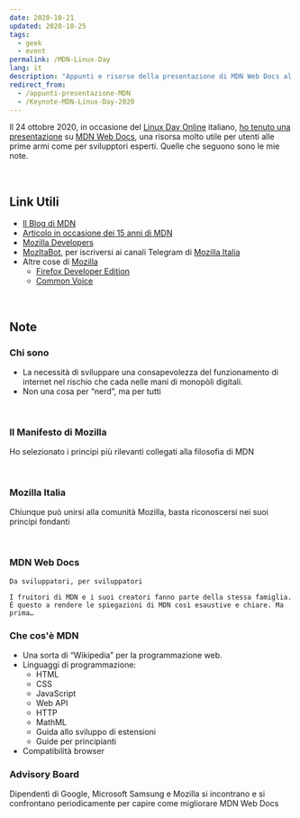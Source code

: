 ```yaml
---
date: 2020-10-21
updated: 2020-10-25
tags:
  - geek
  - event
permalink: /MDN-Linux-Day
lang: it
description: "Appunti e risorse della presentazione di MDN Web Docs al Linux Day 2020."
redirect_from:
  - /appunti-presentazione-MDN
  - /Keynote-MDN-Linux-Day-2020
---
```

Il 24 ottobre 2020, in occasione del [Linux Day Online](https://linuxday.it/ "Sito ufficiale Linux Day") italiano, [ho tenuto una presentazione](https://video.linux.it/videos/watch/091b3ba4-5ed0-4f31-b6f4-4cd06060c9bf "La registrazione della presentazione") su [MDN Web Docs](https://mdn.dev "MDN homepage"), una risorsa molto utile per utenti alle prime armi come per svilupptori esperti. Quelle che seguono sono le mie note.

<br>

## Link Utili

- [Il Blog di MDN](https://hacks.mozilla.org/category/mdn/ "Il blog di MDN")
- [Articolo in occasione dei 15 anni di MDN](https://hacks.mozilla.org/2020/07/mdn-web-docs-15-years-young/)
- [Mozilla Developers](https://developer.mozilla.org)
- [MozItaBot](https://t.me/MozItaBot), per iscriversi ai canali Telegram di [Mozilla Italia](https://mozillaitalia.org)
- Altre cose di [Mozilla](https://mozilla.org/it)
	- [Firefox Developer Edition](https://www.mozilla.org/it/firefox/developer/)
	- [Common Voice](https://commonvoice.mozilla.org/it)

<br>

## Note

### Chi sono

- La necessità di sviluppare una consapevolezza del funzionamento di internet nel rischio che cada nelle mani di monopòli digitali.
- Non una cosa per “nerd”, ma per tutti

<br>

### Il Manifesto di Mozilla

Ho selezionato i principi più rilevanti collegati alla filosofia di MDN

<br>

### Mozilla Italia

Chiunque può unirsi alla comunità Mozilla, basta riconoscersi nei suoi principi fondanti

<br>


### MDN Web Docs

    Da sviluppatori, per sviluppatori

    I fruitori di MDN e i suoi creatori fanno parte della stessa famiglia. È questo a rendere le spiegazioni di MDN così esaustive e chiare. Ma prima…


### Che cos'è MDN

- Una sorta di “Wikipedia” per la programmazione web.
- Linguaggi di programmazione:
	- HTML
	- CSS
	- JavaScript
	- Web API
	- HTTP
	- MathML
	- Guida allo sviluppo di estensioni
	- Guide per principianti
- Compatibilità browser

### Advisory Board

Dipendenti di Google, Microsoft Samsung e Mozilla si incontrano e si confrontano periodicamente per capire come migliorare MDN Web Docs
